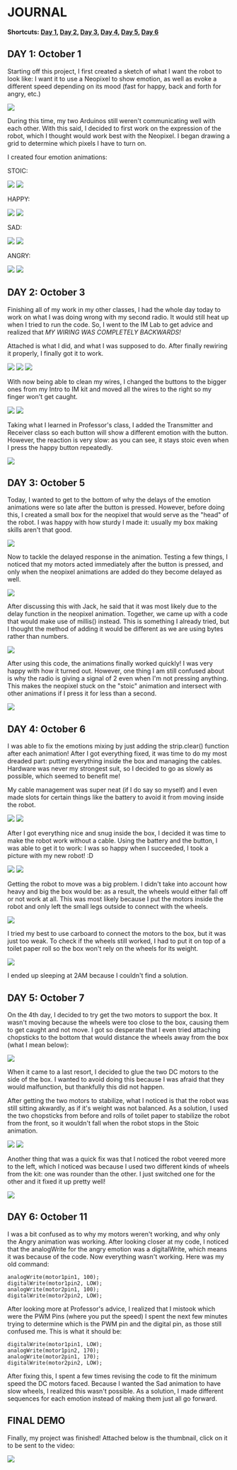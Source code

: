 # JOURNAL
**Shortcuts: [Day 1](journal.md#day-1-october-1), [Day 2](journal.md#day-2-october-3), [Day 3](journal.md#day-3-october-5), [Day 4](journal.md#day-4-october-6), [Day 5](journal.md#day-5-october-7), [Day 6](journal.md#day-6-october-11)**

## DAY 1: October 1

Starting off this project, I first created a sketch of what I want the robot to look like: I want it to use a Neopixel to show emotion, as well as evoke a different speed depending on its mood (fast for happy, back and forth for angry, etc.)

![](images/sketch.jpg)


During this time, my two Arduinos still weren't communicating well with each other. With this said, I decided to first work on the expression of the robot, which I thought would work best with the Neopixel. I began drawing a grid to determine which pixels I have to turn on.

I created four emotion animations:

STOIC:

![](images/stoic.jpg)
![](images/stoic.gif)

HAPPY:

![](images/happy.jpg)
![](images/happy.gif)

SAD:

![](images/sad.jpg)
![](images/sad.gif)

ANGRY:

![](images/angry.jpg)
![](images/angry.gif)

## DAY 2: October 3

Finishing all of my work in my other classes, I had the whole day today to work on what I was doing wrong with my second radio. It would still heat up when I tried to run the code. So, I went to the IM Lab to get advice and realized that *MY WIRING WAS COMPLETELY BACKWARDS!*

Attached is what I did, and what I was supposed to do. After finally rewiring it properly, I finally got it to work.

![](images/myVersion.jpg)
![](images/actualVersion.jpg)
![](images/finally.gif)


With now being able to clean my wires, I changed the buttons to the bigger ones from my Intro to IM kit and moved all the wires to the right so my finger won't get caught.

![](images/messyButtons.jpg)
![](images/cleanButton.jpg)


Taking what I learned in Professor's class, I added the Transmitter and Receiver class so each button will show a different emotion with the button. However, the reaction is very slow: as you can see, it stays stoic even when I press the happy button repeatedly.

![](images/slowReaction.gif)

## DAY 3: October 5

Today, I wanted to get to the bottom of why the delays of the emotion animations were so late after the button is pressed. However, before doing this, I created a small box for the neopixel that would serve as the "head" of the robot. I was happy with how sturdy I made it: usually my box making skills aren't that good.

![](images/neoBox.gif)


Now to tackle the delayed response in the animation. Testing a few things, I noticed that my motors acted immediately after the button is pressed, and only when the neopixel animations are added do they become delayed as well.

![](images/fastMotors.gif)


After discussing this with Jack, he said that it was most likely due to the delay function in the neopixel animation. Together, we came up with a code that would make use of millis() instead. This is something I already tried, but I thought the method of adding it would be different as we are using bytes rather than numbers.

![](images/jackNotes.jpg)


After using this code, the animations finally worked quickly! I was very happy with how it turned out. However, one thing I am still confused about is why the radio is giving a signal of 2 even when I'm not pressing anything. This makes the neopixel stuck on the "stoic" animation and intersect with other animations if I press it for less than a second.

![](images/emotionMix.gif)

## DAY 4: October 6

I was able to fix the emotions mixing by just adding the strip.clear() function after each animation! After I got everything fixed, it was time to do my most dreaded part: putting everything inside the box and managing the cables. Hardware was never my strongest suit, so I decided to go as slowly as possible, which seemed to benefit me!

My cable management was super neat (if I do say so myself) and I even made slots for certain things like the battery to avoid it from moving inside the robot.

![](images/cableManagement.jpg)
![](images/cardboardSlot.jpg)

After I got everything nice and snug inside the box, I decided it was time to make the robot work without a cable. Using the battery and the button, I was able to get it to work: I was so happy when I succeeded, I took a picture with my new robot! :D

![](images/noCable.gif)
![](images/smileRobot.jpg)

Getting the robot to move was a big problem. I didn't take into account how heavy and big the box would be: as a result, the wheels would either fall off or not work at all. This was most likely because I put the motors inside the robot and only left the small legs outside to connect with the wheels.

![](images/notMoving.gif)

I tried my best to use carboard to connect the motors to the box, but it was just too weak. To check if the wheels still worked, I had to put it on top of a toilet paper roll so the box won't rely on the wheels for its weight.

![](images/supportWheels.gif)

I ended up sleeping at 2AM because I couldn't find a solution.

## DAY 5: October 7

On the 4th day, I decided to try get the two motors to support the box. It wasn't moving because the wheels were too close to the box, causing them to get caught and not move. I got so desperate that I even tried attaching chopsticks to the bottom that would distance the wheels away from the box (what I mean below):

![](images/chopsticks.jpg)

When it came to a last resort, I decided to glue the two DC motors to the side of the box. I wanted to avoid doing this because I was afraid that they would malfunction, but thankfully this did not happen.

After getting the two motors to stabilize, what I noticed is that the robot was still sitting akwardly, as if it's weight was not balanced. As a solution, I used the two chopsticks from before and rolls of toilet paper to stabilize the robot from the front, so it wouldn't fall when the robot stops in the Stoic animation.

![](images/smoothStop.gif)
![](images/stabilized.png)

Another thing that was a quick fix was that I noticed the robot veered more to the left, which I noticed was because I used two different kinds of wheels from the kit: one was rounder than the other. I just switched one for the other and it fixed it up pretty well!

![](images/differentWheels.jpg)

## DAY 6: October 11

I was a bit confused as to why my motors weren't working, and why only the Angry animation was working. After looking closer at my code, I noticed that the analogWrite for the angry emotion was a digitalWrite, which means it was because of the code. Now everything wasn't working. Here was my old command:

    analogWrite(motor1pin1, 100);
    digitalWrite(motor1pin2, LOW);
    analogWrite(motor2pin1, 100);
    digitalWrite(motor2pin2, LOW);

After looking more at Professor's advice, I realized that I mistook which were the PWM Pins (where you put the speed) I spent the next few minutes trying to determine which is the PWM pin and the digital pin, as those still confused me. This is what it should be:
    
    digitalWrite(motor1pin1, LOW);
    analogWrite(motor1pin2, 170);
    analogWrite(motor2pin1, 170);
    digitalWrite(motor2pin2, LOW);
    
 After fixing this, I spent a few times revising the code to fit the minimum speed the DC motors faced. Because I wanted the Sad animation to have slow wheels, I realized this wasn't possible. As a solution, I made different sequences for each emotion instead of making them just all go forward.

## FINAL DEMO

Finally, my project was finished! Attached below is the thumbnail, click on it to be sent to the video:


[![](images/thumbnail.png)](https://youtu.be/BWFWNwsflnM)
